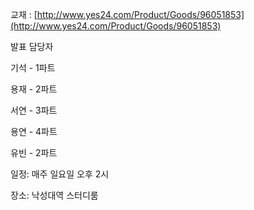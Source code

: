 교재 : [http://www.yes24.com/Product/Goods/96051853](http://www.yes24.com/Product/Goods/96051853)

발표 담당자

기석 - 1파트

용재 - 2파트

서연 - 3파트

용연 - 4파트

유빈 - 2파트

일정: 매주 일요일 오후 2시

장소: 낙성대역 스터디룸
